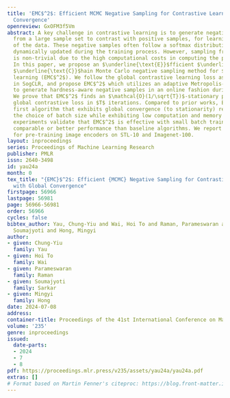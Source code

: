 ```yaml
---
title: 'EMC$^2$: Efficient MCMC Negative Sampling for Contrastive Learning with Global
  Convergence'
openreview: GxOFM3f5Vm
abstract: A key challenge in contrastive learning is to generate negative samples
  from a large sample set to contrast with positive samples, for learning better encoding
  of the data. These negative samples often follow a softmax distribution which are
  dynamically updated during the training process. However, sampling from this distribution
  is non-trivial due to the high computational costs in computing the partition function.
  In this paper, we propose an $\underline{\text{E}}$fficient $\underline{\text{M}}$arkov
  $\underline{\text{C}}$hain Monte Carlo negative sampling method for $\underline{\text{C}}$ontrastive
  learning (EMC$^2$). We follow the global contrastive learning loss as introduced
  in SogCLR, and propose EMC$^2$ which utilizes an adaptive Metropolis-Hastings subroutine
  to generate hardness-aware negative samples in an online fashion during the optimization.
  We prove that EMC$^2$ finds an $\mathcal{O}(1/\sqrt{T})$-stationary point of the
  global contrastive loss in $T$ iterations. Compared to prior works, EMC$^2$ is the
  first algorithm that exhibits global convergence (to stationarity) regardless of
  the choice of batch size while exhibiting low computation and memory cost. Numerical
  experiments validate that EMC$^2$ is effective with small batch training and achieves
  comparable or better performance than baseline algorithms. We report the results
  for pre-training image encoders on STL-10 and Imagenet-100.
layout: inproceedings
series: Proceedings of Machine Learning Research
publisher: PMLR
issn: 2640-3498
id: yau24a
month: 0
tex_title: "{EMC}$^2$: Efficient {MCMC} Negative Sampling for Contrastive Learning
  with Global Convergence"
firstpage: 56966
lastpage: 56981
page: 56966-56981
order: 56966
cycles: false
bibtex_author: Yau, Chung-Yiu and Wai, Hoi To and Raman, Parameswaran and Sarkar,
  Soumajyoti and Hong, Mingyi
author:
- given: Chung-Yiu
  family: Yau
- given: Hoi To
  family: Wai
- given: Parameswaran
  family: Raman
- given: Soumajyoti
  family: Sarkar
- given: Mingyi
  family: Hong
date: 2024-07-08
address:
container-title: Proceedings of the 41st International Conference on Machine Learning
volume: '235'
genre: inproceedings
issued:
  date-parts:
  - 2024
  - 7
  - 8
pdf: https://proceedings.mlr.press/v235/assets/yau24a/yau24a.pdf
extras: []
# Format based on Martin Fenner's citeproc: https://blog.front-matter.io/posts/citeproc-yaml-for-bibliographies/
---
```

